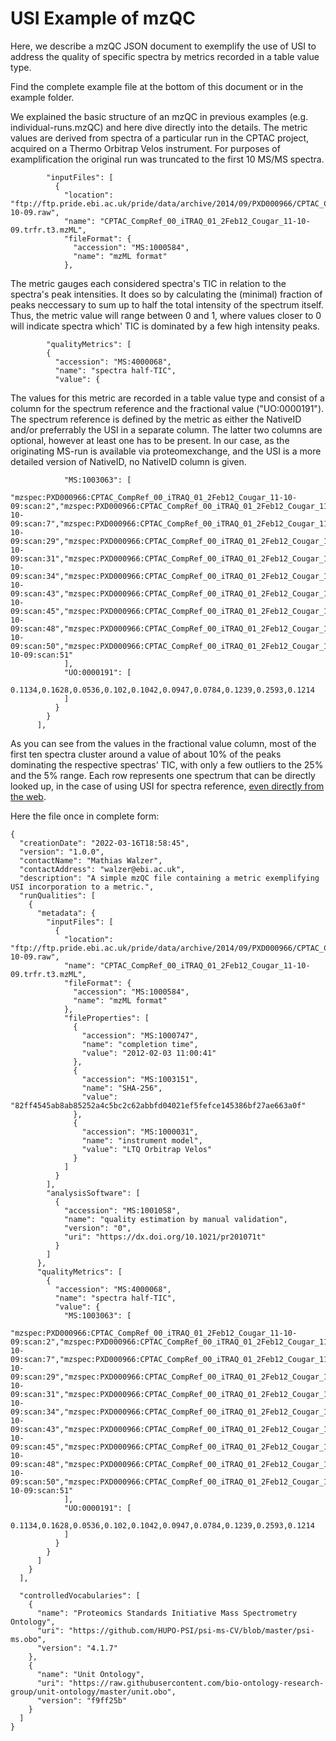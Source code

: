 # USI Example of mzQC

Here, we describe a mzQC JSON document to exemplify the use of USI to address the quality of specific spectra by metrics recorded in a table value type.


Find the complete example file at the bottom of this document or in the example folder.

We explained the basic structure of an mzQC in previous examples (e.g. individual-runs.mzQC) and here dive directly into the details. 
The metric values are derived from spectra of a particular run in the CPTAC project, acquired on a Thermo Orbitrap Velos instrument.
For purposes of examplification the original run was truncated to the first 10 MS/MS spectra.
```
        "inputFiles": [
          {
            "location": "ftp://ftp.pride.ebi.ac.uk/pride/data/archive/2014/09/PXD000966/CPTAC_CompRef_00_iTRAQ_01_2Feb12_Cougar_11-10-09.raw",
            "name": "CPTAC_CompRef_00_iTRAQ_01_2Feb12_Cougar_11-10-09.trfr.t3.mzML",
            "fileFormat": {
              "accession": "MS:1000584",
              "name": "mzML format"
            },
```
The metric gauges each considered spectra's TIC in relation to the spectra's peak intensities. 
It does so by calculating the (minimal) fraction of peaks neccessary to sum up to half the total intensity of the spectrum itself.
Thus, the metric value will range between 0 and 1, where values closer to 0 will indicate spectra which' TIC is dominated by a few high intensity peaks.
```
        "qualityMetrics": [
        {
          "accession": "MS:4000068",
          "name": "spectra half-TIC",
          "value": {
```
The values for this metric are recorded in a table value type and consist of a column for the spectrum reference and the fractional value ("UO:0000191").
The spectrum reference is defined by the metric as either the NativeID and/or preferrably the USI in a separate column. 
The latter two columns are optional, however at least one has to be present. In our case, as the originating MS-run is available via proteomexchange, and the USI is a more detailed version of NativeID, no NativeID column is given.
```
            "MS:1003063": [
              "mzspec:PXD000966:CPTAC_CompRef_00_iTRAQ_01_2Feb12_Cougar_11-10-09:scan:2","mzspec:PXD000966:CPTAC_CompRef_00_iTRAQ_01_2Feb12_Cougar_11-10-09:scan:7","mzspec:PXD000966:CPTAC_CompRef_00_iTRAQ_01_2Feb12_Cougar_11-10-09:scan:29","mzspec:PXD000966:CPTAC_CompRef_00_iTRAQ_01_2Feb12_Cougar_11-10-09:scan:31","mzspec:PXD000966:CPTAC_CompRef_00_iTRAQ_01_2Feb12_Cougar_11-10-09:scan:34","mzspec:PXD000966:CPTAC_CompRef_00_iTRAQ_01_2Feb12_Cougar_11-10-09:scan:43","mzspec:PXD000966:CPTAC_CompRef_00_iTRAQ_01_2Feb12_Cougar_11-10-09:scan:45","mzspec:PXD000966:CPTAC_CompRef_00_iTRAQ_01_2Feb12_Cougar_11-10-09:scan:48","mzspec:PXD000966:CPTAC_CompRef_00_iTRAQ_01_2Feb12_Cougar_11-10-09:scan:50","mzspec:PXD000966:CPTAC_CompRef_00_iTRAQ_01_2Feb12_Cougar_11-10-09:scan:51"
            ],
            "UO:0000191": [
              0.1134,0.1628,0.0536,0.102,0.1042,0.0947,0.0784,0.1239,0.2593,0.1214
            ]
          }
        }
      ],
```
As you can see from the values in the fractional value column, 
most of the first ten spectra cluster around a value of about 10% of the peaks dominating the respective spectras' TIC, 
with only a few outliers to the 25% and the 5% range.
Each row represents one spectrum that can be directly looked up, in the case of using USI for spectra reference, 
[even directly from the web](https://www.proteomicsdb.org/use/?usi=mzspec:PXD000966:CPTAC_CompRef_00_iTRAQ_01_2Feb12_Cougar_11-10-09:scan:2).

Here the file once in complete form:
```
{
  "creationDate": "2022-03-16T18:58:45",
  "version": "1.0.0",
  "contactName": "Mathias Walzer",
  "contactAddress": "walzer@ebi.ac.uk",
  "description": "A simple mzQC file containing a metric exemplifying USI incorporation to a metric.",
  "runQualities": [
    {
      "metadata": {
        "inputFiles": [
          {
            "location": "ftp://ftp.pride.ebi.ac.uk/pride/data/archive/2014/09/PXD000966/CPTAC_CompRef_00_iTRAQ_01_2Feb12_Cougar_11-10-09.raw",
            "name": "CPTAC_CompRef_00_iTRAQ_01_2Feb12_Cougar_11-10-09.trfr.t3.mzML",
            "fileFormat": {
              "accession": "MS:1000584",
              "name": "mzML format"
            },
            "fileProperties": [
              {
                "accession": "MS:1000747",
                "name": "completion time",
                "value": "2012-02-03 11:00:41"
              },
              {
                "accession": "MS:1003151",
                "name": "SHA-256",
                "value": "82ff4545ab8ab85252a4c5bc2c62abbfd04021ef5fefce145386bf27ae663a0f"
              },
              {
                "accession": "MS:1000031",
                "name": "instrument model",
                "value": "LTQ Orbitrap Velos"
              }
            ]
          }
        ],
        "analysisSoftware": [
          {
            "accession": "MS:1001058",
            "name": "quality estimation by manual validation",
            "version": "0",
            "uri": "https://dx.doi.org/10.1021/pr201071t"
          }
        ]
      },
      "qualityMetrics": [
        {
          "accession": "MS:4000068",
          "name": "spectra half-TIC",
          "value": {
            "MS:1003063": [
              "mzspec:PXD000966:CPTAC_CompRef_00_iTRAQ_01_2Feb12_Cougar_11-10-09:scan:2","mzspec:PXD000966:CPTAC_CompRef_00_iTRAQ_01_2Feb12_Cougar_11-10-09:scan:7","mzspec:PXD000966:CPTAC_CompRef_00_iTRAQ_01_2Feb12_Cougar_11-10-09:scan:29","mzspec:PXD000966:CPTAC_CompRef_00_iTRAQ_01_2Feb12_Cougar_11-10-09:scan:31","mzspec:PXD000966:CPTAC_CompRef_00_iTRAQ_01_2Feb12_Cougar_11-10-09:scan:34","mzspec:PXD000966:CPTAC_CompRef_00_iTRAQ_01_2Feb12_Cougar_11-10-09:scan:43","mzspec:PXD000966:CPTAC_CompRef_00_iTRAQ_01_2Feb12_Cougar_11-10-09:scan:45","mzspec:PXD000966:CPTAC_CompRef_00_iTRAQ_01_2Feb12_Cougar_11-10-09:scan:48","mzspec:PXD000966:CPTAC_CompRef_00_iTRAQ_01_2Feb12_Cougar_11-10-09:scan:50","mzspec:PXD000966:CPTAC_CompRef_00_iTRAQ_01_2Feb12_Cougar_11-10-09:scan:51"
            ],
            "UO:0000191": [
              0.1134,0.1628,0.0536,0.102,0.1042,0.0947,0.0784,0.1239,0.2593,0.1214
            ]
          }
        }
      ]
    }
  ],
  
  "controlledVocabularies": [
    {
      "name": "Proteomics Standards Initiative Mass Spectrometry Ontology",
      "uri": "https://github.com/HUPO-PSI/psi-ms-CV/blob/master/psi-ms.obo",
      "version": "4.1.7"
    },
    {
      "name": "Unit Ontology",
      "uri": "https://raw.githubusercontent.com/bio-ontology-research-group/unit-ontology/master/unit.obo",
      "version": "f9ff25b"
    }
  ]
}
```